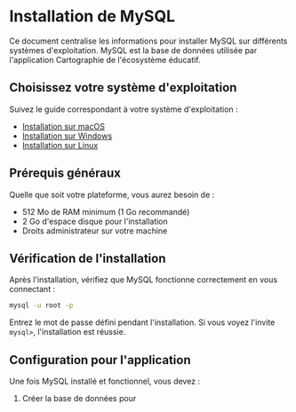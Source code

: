 # Installation de MySQL

Ce document centralise les informations pour installer MySQL sur différents systèmes d'exploitation. MySQL est la base de données utilisée par l'application Cartographie de l'écosystème éducatif.

## Choisissez votre système d'exploitation

Suivez le guide correspondant à votre système d'exploitation :

- [Installation sur macOS](installation-mysql-macos.md)
- [Installation sur Windows](installation-mysql-windows.md)
- [Installation sur Linux](installation-mysql-linux.md)

## Prérequis généraux

Quelle que soit votre plateforme, vous aurez besoin de :

- 512 Mo de RAM minimum (1 Go recommandé)
- 2 Go d'espace disque pour l'installation
- Droits administrateur sur votre machine

## Vérification de l'installation

Après l'installation, vérifiez que MySQL fonctionne correctement en vous connectant :

```bash
mysql -u root -p
```

Entrez le mot de passe défini pendant l'installation. Si vous voyez l'invite `mysql>`, l'installation est réussie.

## Configuration pour l'application

Une fois MySQL installé et fonctionnel, vous devez :

1. Créer la base de données pour